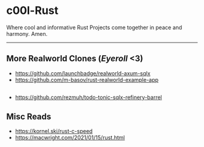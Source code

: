 # c00l-Rust

Where cool and informative Rust Projects come together in peace and harmony. Amen. 

----
## More Realworld Clones (*Eyeroll* <3)
- https://github.com/launchbadge/realworld-axum-sqlx
- https://github.com/m-basov/rust-realworld-example-app

##
- https://github.com/rezmuh/todo-tonic-sqlx-refinery-barrel

## Misc Reads
- https://kornel.ski/rust-c-speed
- https://macwright.com/2021/01/15/rust.html


